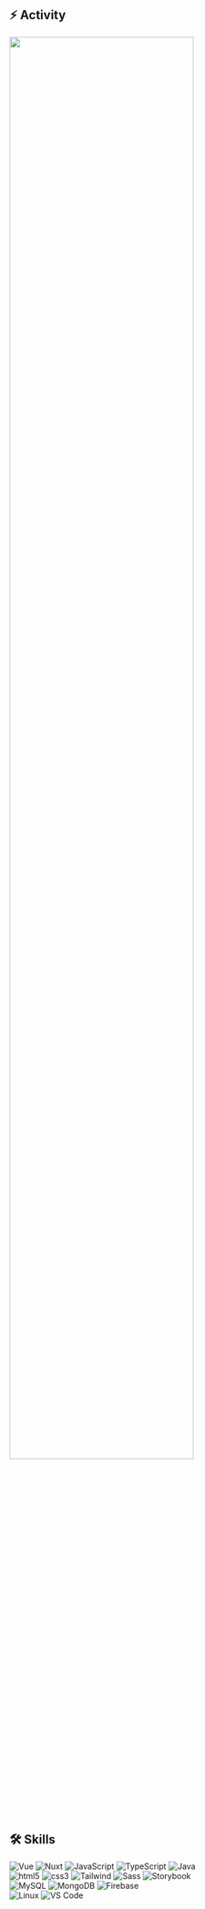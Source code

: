 <!--
### Hi there 👋
-->

<!--
**pacho26/pacho26** is a ✨ _special_ ✨ repository because its `README.md` (this file) appears on your GitHub profile.

Here are some ideas to get you started:
- 🔭 I’m currently working on ...
- 🌱 I’m currently learning ...
- 👯 I’m looking to collaborate on ...
- 🤔 I’m looking for help with ...
- 💬 Ask me about ...
- 📫 How to reach me: ...
- 😄 Pronouns: ...
- ⚡ Fun fact: ...
-->

<!-- WAKATIME week stats -->
<h2>⚡ Activity</h2>
<div>
  <a href="https://wakatime.com"><img src="https://wakatime.com/share/@pacho26/61aea160-dbb4-47d4-9db0-fd6efe80b03d.png" width="80%" /></a>
</div>

<h2>🛠 Skills</h2>
<p>
  <img alt="Vue" src="https://img.shields.io/badge/-Vue-4FC08D?style=flat-square&logo=vue.js&logoColor=white" />
  <img alt="Nuxt" src="https://img.shields.io/badge/-Nuxt-00C58E?style=flat-square&logo=Nuxt.js&logoColor=white" />
  <img alt="JavaScript" src="https://img.shields.io/badge/-JavaScript-F7DF1E?style=flat-square&logo=javascript&logoColor=black" />
  <img alt="TypeScript" src="https://img.shields.io/badge/-TypeScript-white?style=flat-square&logo=typescript&logoColor=2f74c0" />
  <img alt="Java" src="https://img.shields.io/badge/-Java-CC0000?style=flat-square&logo=java&logoColor=white" />
  
  <br />
  <img alt="html5" src="https://img.shields.io/badge/-HTML-E34F26?style=flat-square&logo=html5&logoColor=white" />
  <img alt="css3" src="https://img.shields.io/badge/-CSS-1572B6?style=flat-square&logo=css3&logoColor=white" />
  <img alt="Tailwind" src="https://img.shields.io/badge/-Tailwind-38B2AC?style=flat-square&logo=tailwind-css&logoColor=white" />
  <img alt="Sass" src="https://img.shields.io/badge/-Sass-CD6799?style=flat-square&logo=sass&logoColor=white" />
  <img alt="Storybook" src="https://img.shields.io/badge/-Storybook-f74581?style=flat-square&logo=storybook&logoColor=white" />
  <br />
  
  <img alt="MySQL" src="https://img.shields.io/badge/-MySQL-4479A1?style=flat-square&logo=mysql&logoColor=white" />
  <img alt="MongoDB" src="https://img.shields.io/badge/-MongoDB-439743?style=flat-square&logo=mongodb&logoColor=white" />
  <img alt="Firebase" src="https://img.shields.io/badge/-Firebase-FFCA28?style=flat-square&logo=firebase&logoColor=black" />
  <br />
  
  <img alt="Linux" src="https://img.shields.io/badge/-Linux-efbc22?style=flat-square&logo=linux&logoColor=black" />
  <img alt="VS Code" src="https://img.shields.io/badge/-VS%20Code-F9F9F9?style=flat-square&logo=visualstudiocode&logoColor=blue" />
  <br />
</p>
